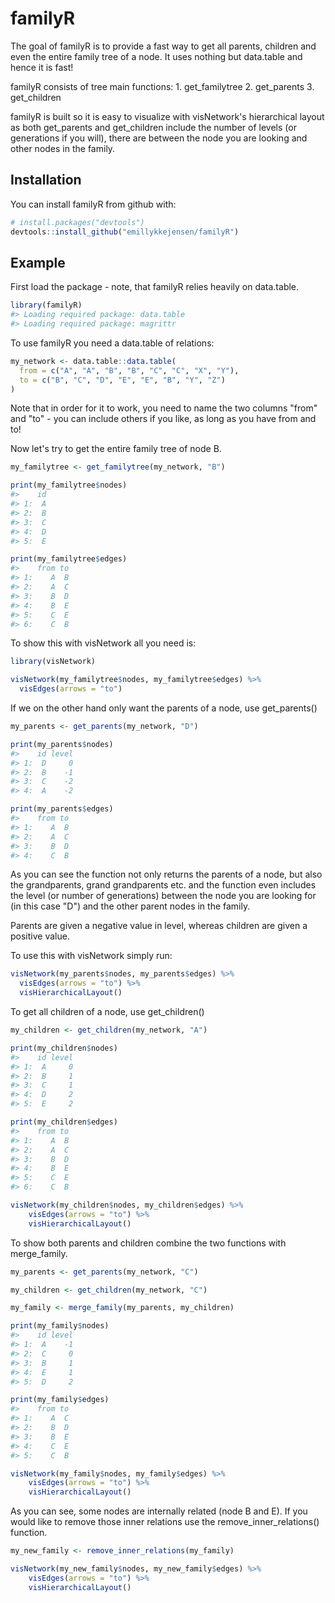 
<!-- README.md is generated from README.Rmd. Please edit that file -->
familyR
=======

The goal of familyR is to provide a fast way to get all parents, children and even the entire family tree of a node. It uses nothing but data.table and hence it is fast!

familyR consists of tree main functions: 1. get\_familytree 2. get\_parents 3. get\_children

familyR is built so it is easy to visualize with visNetwork's hierarchical layout as both get\_parents and get\_children include the number of levels (or generations if you will), there are between the node you are looking and other nodes in the family.

Installation
------------

You can install familyR from github with:

``` r
# install.packages("devtools")
devtools::install_github("emillykkejensen/familyR")
```

Example
-------

First load the package - note, that familyR relies heavily on data.table.

``` r
library(familyR)
#> Loading required package: data.table
#> Loading required package: magrittr
```

To use familyR you need a data.table of relations:

``` r
my_network <- data.table::data.table(
  from = c("A", "A", "B", "B", "C", "C", "X", "Y"),
  to = c("B", "C", "D", "E", "E", "B", "Y", "Z")
)
```

Note that in order for it to work, you need to name the two columns "from" and "to" - you can include others if you like, as long as you have from and to!

Now let's try to get the entire family tree of node B.

``` r
my_familytree <- get_familytree(my_network, "B")

print(my_familytree$nodes)
#>    id
#> 1:  A
#> 2:  B
#> 3:  C
#> 4:  D
#> 5:  E

print(my_familytree$edges)
#>    from to
#> 1:    A  B
#> 2:    A  C
#> 3:    B  D
#> 4:    B  E
#> 5:    C  E
#> 6:    C  B
```

To show this with visNetwork all you need is:

``` r
library(visNetwork)

visNetwork(my_familytree$nodes, my_familytree$edges) %>%
  visEdges(arrows = "to")
```

If we on the other hand only want the parents of a node, use get\_parents()

``` r
my_parents <- get_parents(my_network, "D")

print(my_parents$nodes)
#>    id level
#> 1:  D     0
#> 2:  B    -1
#> 3:  C    -2
#> 4:  A    -2

print(my_parents$edges)
#>    from to
#> 1:    A  B
#> 2:    A  C
#> 3:    B  D
#> 4:    C  B
```

As you can see the function not only returns the parents of a node, but also the grandparents, grand grandparents etc. and the function even includes the level (or number of generations) between the node you are looking for (in this case "D") and the other parent nodes in the family.

Parents are given a negative value in level, whereas children are given a positive value.

To use this with visNetwork simply run:

``` r
visNetwork(my_parents$nodes, my_parents$edges) %>% 
  visEdges(arrows = "to") %>%
  visHierarchicalLayout()
```

To get all children of a node, use get\_children()

``` r
my_children <- get_children(my_network, "A")

print(my_children$nodes)
#>    id level
#> 1:  A     0
#> 2:  B     1
#> 3:  C     1
#> 4:  D     2
#> 5:  E     2

print(my_children$edges)
#>    from to
#> 1:    A  B
#> 2:    A  C
#> 3:    B  D
#> 4:    B  E
#> 5:    C  E
#> 6:    C  B
```

``` r
visNetwork(my_children$nodes, my_children$edges) %>% 
    visEdges(arrows = "to") %>%
    visHierarchicalLayout()
```

To show both parents and children combine the two functions with merge\_family.

``` r
my_parents <- get_parents(my_network, "C")

my_children <- get_children(my_network, "C")

my_family <- merge_family(my_parents, my_children)

print(my_family$nodes)
#>    id level
#> 1:  A    -1
#> 2:  C     0
#> 3:  B     1
#> 4:  E     1
#> 5:  D     2

print(my_family$edges)
#>    from to
#> 1:    A  C
#> 2:    B  D
#> 3:    B  E
#> 4:    C  E
#> 5:    C  B
```

``` r
visNetwork(my_family$nodes, my_family$edges) %>% 
    visEdges(arrows = "to") %>%
    visHierarchicalLayout()
```

As you can see, some nodes are internally related (node B and E). If you would like to remove those inner relations use the remove\_inner\_relations() function.

``` r
my_new_family <- remove_inner_relations(my_family)

visNetwork(my_new_family$nodes, my_new_family$edges) %>% 
    visEdges(arrows = "to") %>%
    visHierarchicalLayout()
```
